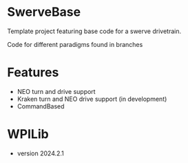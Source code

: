 # SwerveBase
Template project featuring base code for a swerve drivetrain.

Code for different paradigms found in branches

# Features
- NEO turn and drive support
- Kraken turn and NEO drive support (in development)
- CommandBased

# WPILib
- version 2024.2.1